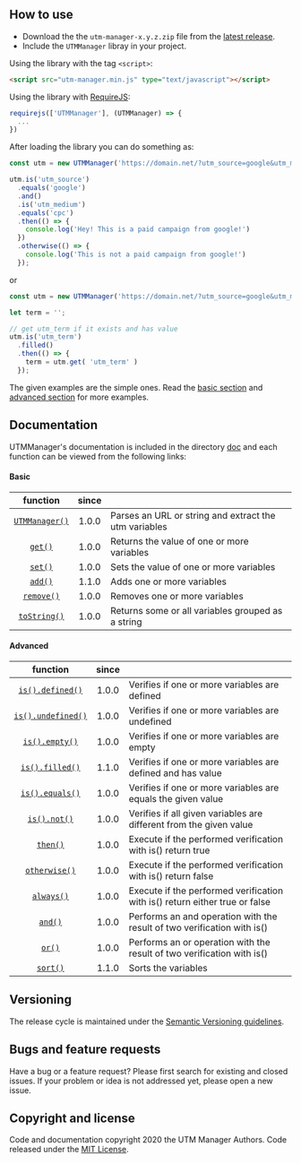 ## How to use

- Download the the `utm-manager-x.y.z.zip` file from the [latest release](https://github.com/shimisnow/utm-manager/releases).
- Include the `UTMManager` libray in your project.

Using the library with the tag `<script>`:
```html
<script src="utm-manager.min.js" type="text/javascript"></script>
```

Using the library with [RequireJS](https://requirejs.org/):
```js
requirejs(['UTMManager'], (UTMManager) => {
  ...
})
```


After loading the library you can do something as:

```js
const utm = new UTMManager('https://domain.net/?utm_source=google&utm_medium=cpc&utm_campaign=campaign-01');

utm.is('utm_source')
  .equals('google')
  .and()
  .is('utm_medium')
  .equals('cpc')
  .then(() => {
    console.log('Hey! This is a paid campaign from google!')
  })
  .otherwise(() => {
    console.log('This is not a paid campaign from google!')
  });
```

or

```js
const utm = new UTMManager('https://domain.net/?utm_source=google&utm_medium=cpc&utm_campaign=campaign-01&utm_term=term-01')

let term = '';

// get utm_term if it exists and has value
utm.is('utm_term')
  .filled()
  .then(() => {
    term = utm.get( 'utm_term' )
  });
```

The given examples are the simple ones. Read the [basic section](examples/basic.md) and [advanced section](examples/advanced.md) for more examples.

## Documentation

UTMManager's documentation is included in the directory [doc](doc/) and each function can be viewed from the following links:

#### Basic

| function                             | since |      |
| :----------------------------------: | :---: | :--- |
| [`UTMManager()`](doc/utm-manager.md) | 1.0.0 | Parses an URL or string and extract the utm variables |
| [`get()`](doc/get.md)                | 1.0.0 | Returns the value of one or more variables |
| [`set()`](doc/set.md)                | 1.0.0 | Sets the value of one or more variables |
| [`add()`](doc/add.md)                | 1.1.0 | Adds one or more variables |
| [`remove()`](doc/remove.md)          | 1.0.0 | Removes one or more variables |
| [`toString()`](doc/to-string.md)     | 1.0.0 | Returns some or all variables grouped as a string |

#### Advanced

| function                               | since |      |
| :------------------------------------: | :---: | :--- |
| [`is().defined()`](doc/defined.md)     | 1.0.0 | Verifies if one or more variables are defined |
| [`is().undefined()`](doc/undefined.md) | 1.0.0 | Verifies if one or more variables are undefined |
| [`is().empty()`](doc/empty.md)         | 1.0.0 | Verifies if one or more variables are empty |
| [`is().filled()`](doc/filled.md)       | 1.1.0 | Verifies if one or more variables are defined and has value |
| [`is().equals()`](doc/equals.md)       | 1.0.0 | Verifies if one or more variables are equals the given value |
| [`is().not()`](doc/not.md)             | 1.0.0 | Verifies if all given variables are different from the given value |
| [`then()`](doc/then.md)                | 1.0.0 | Execute if the performed verification with is() return true |
| [`otherwise()`](doc/otherwise.md)      | 1.0.0 | Execute if the performed verification with is() return false |
| [`always()`](doc/always.md)            | 1.0.0 | Execute if the performed verification with is() return either true or false |
| [`and()`](doc/and.md)                  | 1.0.0 | Performs an and operation with the result of two verification with is() |
| [`or()`](doc/or.md)                    | 1.0.0 | Performs an or operation with the result of two verification with is() |
| [`sort()`](doc/sort.md)                | 1.1.0 | Sorts the variables |

## Versioning

The release cycle is maintained under the [Semantic Versioning guidelines](https://semver.org/).

## Bugs and feature requests

Have a bug or a feature request? Please first search for existing and closed issues. If your problem or idea is not addressed yet, please open a new issue.

## Copyright and license

Code and documentation copyright 2020 the UTM Manager Authors. Code released under the [MIT License](LICENSE.md).
